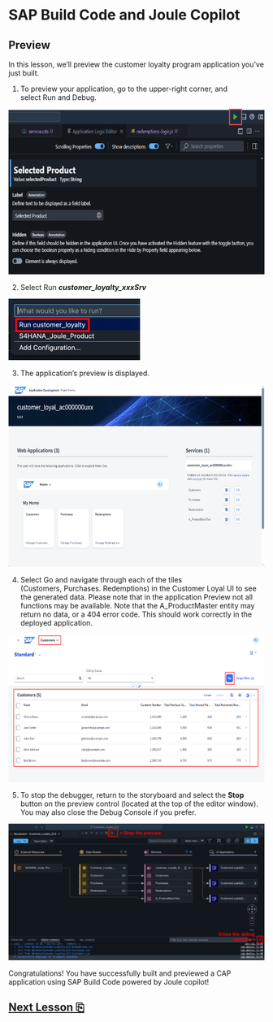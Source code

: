 # SAP Build Code and Joule Copilot

## Preview

In this lesson, we’ll preview the customer loyalty program application
you’ve just built.

1.  To preview your application, go to the upper-right corner, and
    select Run and Debug.

<img src="images/image1.png"
style="width:6.5in;height:3.39444in" />

2.  Select Run ***customer_loyalty_xxxSrv***

<img src="images/image2.jpg" />

3.  The application’s preview is displayed.

<img src="images/image3.png"
style="width:6.5in;height:3.74375in" />

4.  Select Go and navigate through each of the tiles
    (Customers, Purchases. Redemptions) in the Customer Loyal UI to see
    the generated data. Please note that in the application Preview not
    all functions may be available. Note that the A_ProductMaster entity may return no data, or a 404 error code. This should work correctly in the deployed application.

<img src="images/image4.png"
style="width:6.5in;height:3.03056in" />

5. To stop the debugger, return to the storyboard and select the **Stop** button on the preview control (located at the top of the editor window). You may also close the Debug Console if you prefer.

<img src="images/image5.jpg" />

Congratulations! You have successfully built and previewed a CAP
application using SAP Build Code powered by Joule copilot!

## [Next Lesson ⎘](../ex2/)
